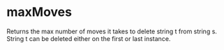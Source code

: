 # maxMoves

Returns the max number of moves it takes to delete string t from string s. String t can be deleted either on the first or last instance.
